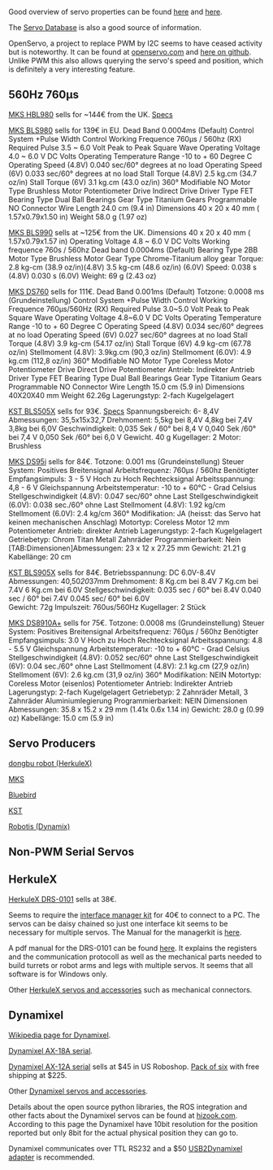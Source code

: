 Good overview of servo properties can be found [here](http://www.rchelicopterfun.com/rc-servos.html) and
[here](http://www.helifreak.com/showthread.php?t=263175).

The [Servo Database](http://www.servodatabase.com/advanced-search) is also a good source of information.

OpenServo, a project to replace PWM by I2C seems to  have ceased activity but is noteworthy. It can be found at
[openservo.com](http://www.openservo.com/) and
[here on github](https://github.com/ginge/OpenServo).
Unlike PWM this also allows querying the servo's speed and position, which is definitely a very interesting feature.

560Hz 760µs
-----------

[MKS HBL980](http://www.ebay.de/itm/262223544014?ssPageName=STRK:MESINDXX:IT&_trksid=p3984.m1436.l2649)
sells for ~144€ from the UK.
[Specs](http://www.fast-lad.co.uk/store/images/storage/hbl980_main1.jpg)

[MKS BLS980](http://www.ebay.de/itm/380750283396?ssPageName=STRK:MESINDXX:IT&_trksid=p3984.m1436.l2649)
sells for 139€ in EU.
Dead Band	0.0004ms (Default)
Control System	+Pulse Width Control
Working Frequence	760μs / 560hz
(RX) Required Pulse	3.5 ~ 6.0 Volt Peak to Peak Square Wave
Operating Voltage	4.0 ~ 6.0 V DC Volts
Operating Temperature Range	-10 to + 60 Degree C
Operating Speed (4.8V)	0.040 sec/60° degrees at no load
Operating Speed (6V)	0.033 sec/60° degrees at no load
Stall Torque (4.8V)	2.5 kg.cm (34.7 oz/in)
Stall Torque (6V)	3.1 kg.cm (43.0 oz/in)
360° Modifiable	NO
Motor Type	Brushless Motor
Potentiometer Drive	Indirect Drive
Driver Type	FET
Bearing Type	Dual Ball Bearings
Gear Type	Titanium Gears
Programmable	NO
Connector Wire Length	24.0 cm (9.4 in)
Dimensions	40 x 20 x 40 mm ( 1.57x0.79x1.50 in)
Weight	58.0 g (1.97 oz)

[MKS BLS990](http://www.ebay.de/itm/331388993721?ssPageName=STRK:MESINDXX:IT&_trksid=p3984.m1436.l2649)
sells at ~125€ from the UK.
Dimensions 40 x 20 x 40 mm ( 1.57x0.79x1.57 in) 
Operating Voltage 4.8 ~ 6.0 V DC Volts 
Working frequence 760s / 560hz
Dead band 0.0004ms (Default)
Bearing Type 2BB 
Motor Type Brushless Motor
Gear Type Chrome-Titanium alloy gear
Torque: 2.8 kg-cm (38.9 oz/in)(4.8V) 3.5 kg-cm (48.6 oz/in) (6.0V)
Speed: 0.038 s (4.8V) 0.030 s (6.0V)
Weight: 69 g (2.43 oz)


[MKS DS760](http://www.ebay.de/itm/191619446780?ssPageName=STRK:MESINDXX:IT&_trksid=p3984.m1436.l2649)
sells for 111€.
Dead Band	0.001ms (Default)
Totzone: 0.0008 ms (Grundeinstellung)
Control System	+Pulse Width Control
Working Frequence	760μs/560Hz
(RX) Required Pulse	3.0~5.0 Volt Peak to Peak Square Wave
Operating Voltage	4.8~6.0 V DC Volts
Operating Temperature Range	-10 to + 60 Degree C
Operating Speed (4.8V)	0.034 sec/60° degrees at no load
Operating Speed (6V)	0.027 sec/60° dagrees at no load
Stall Torque (4.8V)	3.9 kg-cm (54.17 oz/in)
Stall Torque (6V)	4.9 kg-cm (67.78 oz/in)
Stellmoment (4.8V): 3.9kg.cm (90,3 oz/in)
Stellmoment (6.0V): 4.9 kg.cm (112,8 oz/in)
360° Modifiable	NO
Motor Type	Coreless Motor
Potentiometer Drive	Direct Drive
Potentiometer Antrieb: Indirekter Antrieb
Driver Type	FET
Bearing Type	Dual Ball Bearings
Gear Type	Titanium Gears
Programmable	NO
Connector Wire Length	15.0 cm (5.9 in)
Dimensions	40X20X40 mm
Weight	62.26g
Lagerungstyp: 2-fach Kugelgelagert

[KST BLS505X](http://www.ebay.de/itm/KST-BLS-505X-Heli-Heck-Tail-Servo-/111938233587?)
sells for 93€.
[Specs](http://www.kstsz.com/threestyle/kstsz/product/19798278.html)
Spannungsbereich: 6- 8,4V
Abmessungen: 35,5x15x32,7
Drehmoment:
5,5kg bei 8,4V
4,8kg bei 7,4V
3,8kg bei 6,0V
Geschwindigkeit:
0,035 Sek / 60° bei 8,4 V
0,040 Sek /60° bei 7,4 V
0,050 Sek /60°  bei 6,0 V
Gewicht. 40 g
Kugellager: 2
Motor: Brushless

[MKS DS95i](http://www.ebay.de/itm/191495054732?ssPageName=STRK:MESINDXX:IT&_trksid=p3984.m1436.l2649)
sells for 84€.
Totzone: 0.001 ms (Grundeinstellung)
Steuer System: Positives Breitensignal
Arbeitsfrequenz: 760µs / 560hz 
Benötigter Empfangsimpuls: 3 - 5 V Hoch zu Hoch Rechtecksignal
Arbeitsspannung: 4,8 - 6 V Gleichspannung
Arbeitstemperatur: -10 to + 60°C - Grad Celsius
Stellgeschwindigkeit (4.8V): 0.047 sec/60° ohne Last
Stellgeschwindigkeit (6.0V): 0.038 sec./60° ohne Last
Stellmoment (4.8V): 1.92 kg/cm
Stellmoment (6.0V): 2.4 kg/cm
360° Modifikation: JA (heisst: das Servo hat keinen mechanischen Anschlag)
Motortyp: Coreless Motor 12 mm 
Potentiometer Antrieb: direkter Antrieb
Lagerungstyp: 2-fach Kugelgelagert
Getriebetyp: Chrom Titan Metall Zahnräder
Programmierbarkeit: Nein
[TAB:Dimensionen]Abmessungen: 23 x 12 x 27.25 mm
Gewicht: 21.21 g
Kabellänge: 20 cm

[KST BLS905X](http://www.ebay.de/itm/KST-BLS-905X-Heli-Heck-Tail-Servo-/111938233588?)
sells for 84€.
Betriebsspannung: DC 6.0V-8.4V
Abmessungen: 40,50*20*37mm
Drehmoment:
8 Kg.cm bei 8.4V
7 Kg.cm bei 7.4V
6 Kg.cm bei 6.0V 
Stellgeschwindigkeit:
0.035 sec / 60° bei 8.4V
0.040 sec / 60° bei 7.4V
0.045 sec/  60° bei 6.0V   
Gewicht: 72g
Impulszeit: 760us/560Hz
Kugellager: 2 Stück

[MKS DS8910A+](http://www.ebay.de/itm/201325688528?ssPageName=STRK:MESINDXX:IT&_trksid=p3984.m1436.l2649)
sells for 75€.
Totzone: 0.0008 ms (Grundeinstellung)
Steuer System: Positives Breitensignal
Arbeitsfrequenz: 760µs / 560hz
Benötigter Empfangsimpuls: 3.0 V Hoch zu Hoch Rechtecksignal
Arbeitsspannung: 4.8 - 5.5 V Gleichspannung
Arbeitstemperatur: -10 to + 60°C - Grad Celsius
Stellgeschwindigkeit (4.8V): 0.052 sec/60° ohne Last
Stellgeschwindigkeit (6V): 0.04 sec./60° ohne Last
Stellmoment (4.8V): 2.1 kg.cm (27,9 oz/in)
Stellmoment (6V): 2.6 kg.cm (31,9 oz/in)
360° Modifikation: NEIN
Motortyp: Coreless Motor (eisenlos)
Potentiometer Antrieb: Indirekter Antrieb
Lagerungstyp: 2-fach Kugelgelagert
Getriebetyp: 2 Zahnräder Metall, 3 Zahnräder Aluminiumlegierung
Programmierbarkeit: NEIN
Dimensionen
Abmessungen: 35.8 x 15.2 x 29 mm (1.41x 0.6x 1.14 in)
Gewicht: 28.0 g (0.99 oz)
Kabellänge: 15.0 cm (5.9 in)


Servo Producers
---------------

[dongbu robot (HerkuleX)](http://www.dongburobot.com)

[MKS](http://mks-servo.com.tw/mks46.html)

[Bluebird](http://www.blue-bird-model.com/all%20servo%20of%20frequency.html)

[KST](http://www.kstsz.com/threestyle/kstsz/firstcatalog/3046440/1.html)

[Robotis (Dynamix)](http://en.robotis.com/index/)

Non-PWM Serial Servos
---------------------

HerkuleX
--------

[HerkuleX DRS-0101](http://www.robotshop.com/eu/en/herkulex-drs-0101-robot-servo.html) sells at 38€.

Seems to require the [interface manager kit](http://www.robotshop.com/eu/en/interface-manager-kit-herkulex-servo.html) for 40€ to connect to a PC. The servos can be daisy chained so just one interface kit seems to be necessary for multiple servos. The Manual for the managerkit is [here](http://www.sgbotic.com/products/datasheets/robotics/Herkulex_Manager_Kit_manual-1.pdf).

A pdf manual for the DRS-0101 can be found [here](http://www.robotshop.com/media/files/pdf/manual-drs-0101.pdf).
It explains the registers and the communication protocoll as well as the mechanical parts needed to build turrets or robot arms and legs with multiple servos. It seems that all software is for Windows only.

Other [HerkuleX servos and accessories](http://www.robotshop.com/eu/en/catalogsearch/result/?q=herkulex&order=stats_sales_order_count&dir=desc) such as mechanical connectors.

Dynamixel
---------

[Wikipedia page for Dynamixel](https://en.wikipedia.org/wiki/DYNAMIXEL).

[Dynamixel AX-18A serial](http://www.robotshop.com/media/files/pdf/ax-18a-smart-serial-servo-902-0005-001.pdf).

[Dynamixel AX-12A serial](http://www.robotshop.com/en/dynamixel-ax-12a-smart-servo-serial.html) sells at $45 in US Roboshop. [Pack of six](http://www.robotshop.com/en/dynamixel-ax-12a-smart-serial-servo-6pk.html) with free shipping at $225. 

Other [Dynamixel servos and accessories](http://www.robotshop.com/en/catalogsearch/result/index/?dir=asc&limit=60&order=price&q=dynamixel).

Details about the open source python libraries, the ROS integration and other facts about the Dynamixel servos can be found at [hizook.com](http://www.hizook.com/blog/2010/03/14/robotis-dynamixel-servos-overview-applications-tear-down-and-open-source-software?page=1). According to this page the Dynamixel have 10bit resolution for the position reported but only 8bit for the actual physical position they can go to.

Dynamixel communicates over TTL RS232 and a $50 [USB2Dynamixel adapter](http://www.trossenrobotics.com/robotis-bioloid-usb2dynamixel.aspx) is recommended.
